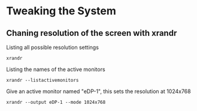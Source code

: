 # Tweaking the System

## Chaning resolution of the screen with xrandr

Listing all possible resolution settings

```shell
xrandr
```

Listing the names of the active monitors

```shell
xrandr --listactivemonitors
```

Give an active monitor named "eDP-1", this sets the resolution at 1024x768

```shell
xrandr --output eDP-1 --mode 1024x768
```